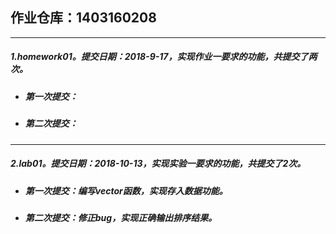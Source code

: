 ## 作业仓库：1403160208
___
##### 1.homework01。提交日期：2018-9-17，实现作业一要求的功能，共提交了两次。
- ##### 第一次提交：
- ##### 第二次提交：
___
##### 2.lab01。提交日期：2018-10-13，实现实验一要求的功能，共提交了2次。
 - ##### 第一次提交：编写vector函数，实现存入数据功能。
 - ##### 第二次提交：修正bug，实现正确输出排序结果。

